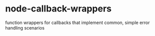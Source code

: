 node-callback-wrappers
======================

function wrappers for callbacks that implement common, simple error handling scenarios